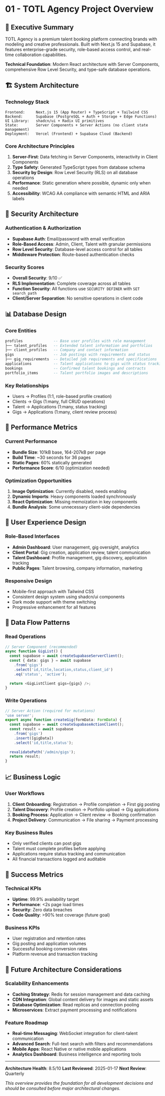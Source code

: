 # 01 - TOTL Agency Project Overview

## 🎯 Executive Summary

TOTL Agency is a premium talent booking platform connecting brands with modeling and creative professionals. Built with Next.js 15 and Supabase, it features enterprise-grade security, role-based access control, and real-time collaboration capabilities.

**Technical Foundation**: Modern React architecture with Server Components, comprehensive Row Level Security, and type-safe database operations.

## 🏗️ System Architecture

### **Technology Stack**
```
Frontend:     Next.js 15 (App Router) + TypeScript + Tailwind CSS
Backend:      Supabase (PostgreSQL + Auth + Storage + Edge Functions)
UI Library:   shadcn/ui + Radix UI primitives
State:        Server Components + Server Actions (no client state management)
Deployment:   Vercel (Frontend) + Supabase Cloud (Backend)
```

### **Core Architecture Principles**
1. **Server-First**: Data fetching in Server Components, interactivity in Client Components
2. **Type Safety**: Generated TypeScript types from database schema
3. **Security by Design**: Row Level Security (RLS) on all database operations
4. **Performance**: Static generation where possible, dynamic only when needed
5. **Accessibility**: WCAG AA compliance with semantic HTML and ARIA labels

## 🔐 Security Architecture

### **Authentication & Authorization**
- **Supabase Auth**: Email/password with email verification
- **Role-Based Access**: Admin, Client, Talent with granular permissions
- **Row Level Security**: Database-level access control for all tables
- **Middleware Protection**: Route-based authentication checks

### **Security Scores**
- **Overall Security**: 9/10 ✅
- **RLS Implementation**: Complete coverage across all tables
- **Function Security**: All functions use `SECURITY DEFINER` with `SET search_path`
- **Client/Server Separation**: No sensitive operations in client code

## 📊 Database Design

### **Core Entities**
```sql
profiles              -- Base user profiles with role management
├── talent_profiles   -- Extended talent information and portfolios  
├── client_profiles   -- Company and contact information
gigs                  -- Job postings with requirements and status
├── gig_requirements  -- Detailed job requirements and specifications
applications          -- Talent applications to gigs with status tracking
bookings              -- Confirmed talent bookings and contracts
portfolio_items       -- Talent portfolio images and descriptions
```

### **Key Relationships**
- Users → Profiles (1:1, role-based profile creation)
- Clients → Gigs (1:many, full CRUD operations)
- Talent → Applications (1:many, status tracking)
- Gigs → Applications (1:many, client review process)

## 🚀 Performance Metrics

### **Current Performance**
- **Bundle Size**: 101kB base, 164-207kB per page
- **Build Time**: ~30 seconds for 36 pages
- **Static Pages**: 60% statically generated
- **Performance Score**: 6/10 (optimization needed)

### **Optimization Opportunities**
1. **Image Optimization**: Currently disabled, needs enabling
2. **Dynamic Imports**: Heavy components loaded synchronously
3. **React Optimization**: Missing memoization in key components
4. **Bundle Analysis**: Some unnecessary client-side dependencies

## 🎨 User Experience Design

### **Role-Based Interfaces**
- **Admin Dashboard**: User management, gig oversight, analytics
- **Client Portal**: Gig creation, application review, talent communication
- **Talent Dashboard**: Profile management, gig discovery, application tracking
- **Public Pages**: Talent browsing, company information, marketing

### **Responsive Design**
- Mobile-first approach with Tailwind CSS
- Consistent design system using shadcn/ui components
- Dark mode support with theme switching
- Progressive enhancement for all features

## 🔄 Data Flow Patterns

### **Read Operations**
```typescript
// Server Component (recommended)
async function GigList() {
  const supabase = await createSupabaseServerClient();
  const { data: gigs } = await supabase
    .from('gigs')
    .select('id,title,location,status,client_id')
    .eq('status', 'active');
  
  return <GigListClient gigs={gigs} />;
}
```

### **Write Operations**
```typescript
// Server Action (required for mutations)
'use server';
export async function createGig(formData: FormData) {
  const supabase = await createSupabaseActionClient();
  const result = await supabase
    .from('gigs')
    .insert([gigData])
    .select('id,title,status');
  
  revalidatePath('/admin/gigs');
  return result;
}
```

## 📈 Business Logic

### **User Workflows**
1. **Client Onboarding**: Registration → Profile completion → First gig posting
2. **Talent Discovery**: Profile creation → Portfolio upload → Gig applications
3. **Booking Process**: Application → Client review → Booking confirmation
4. **Project Delivery**: Communication → File sharing → Payment processing

### **Key Business Rules**
- Only verified clients can post gigs
- Talent must complete profiles before applying
- Applications require status tracking and communication
- All financial transactions logged and auditable

## 🎯 Success Metrics

### **Technical KPIs**
- **Uptime**: 99.9% availability target
- **Performance**: <2s page load times
- **Security**: Zero data breaches
- **Code Quality**: >90% test coverage (future goal)

### **Business KPIs**
- User registration and retention rates
- Gig posting and application volumes
- Successful booking conversion rates
- Platform revenue and transaction tracking

## 🔮 Future Architecture Considerations

### **Scalability Enhancements**
- **Caching Strategy**: Redis for session management and data caching
- **CDN Integration**: Global content delivery for images and static assets
- **Database Optimization**: Read replicas and connection pooling
- **Microservices**: Extract payment processing and notifications

### **Feature Roadmap**
- **Real-time Messaging**: WebSocket integration for client-talent communication
- **Advanced Search**: Full-text search with filters and recommendations
- **Mobile Apps**: React Native or native mobile applications
- **Analytics Dashboard**: Business intelligence and reporting tools

---

**Architecture Health**: 8.5/10
**Last Reviewed**: 2025-01-17
**Next Review**: Quarterly

*This overview provides the foundation for all development decisions and should be consulted before major architectural changes.*